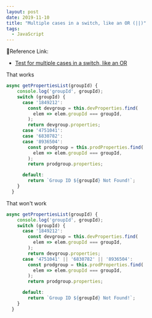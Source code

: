 ```yaml
---
layout: post
date: 2019-11-10
title: "Multiple cases in a switch, like an OR (||)"
tags:
  - JavaScript
---
```


🧩Reference Link:

- [Test for multiple cases in a switch, like an OR](https://stackoverflow.com/questions/6513585/test-for-multiple-cases-in-a-switch-like-an-or/6514571)

That works

```js
async getPropertiesList(groupId) {
    console.log('groupId', groupId);
    switch (groupId) {
      case '1849212':
        const devgroup = this.devProperties.find(
          elem => elem.groupId === groupId,
        );
        return devgroup.properties;
      case '4751041':
      case '6830782':
      case '8936504':
        const prodgroup = this.prodProperties.find(
          elem => elem.groupId === groupId,
        );
        return prodgroup.properties;

      default:
        return `Group ID ${groupId} Not Found!`;
    }
  }
```

<!--more-->

That won't work

```js
async getPropertiesList(groupId) {
    console.log('groupId', groupId);
    switch (groupId) {
      case '1849212':
        const devgroup = this.devProperties.find(
          elem => elem.groupId === groupId,
        );
        return devgroup.properties;
      case '4751041' || '6830782' || '8936504':
        const prodgroup = this.prodProperties.find(
          elem => elem.groupId === groupId,
        );
        return prodgroup.properties;

      default:
        return `Group ID ${groupId} Not Found!`;
    }
  }
```
